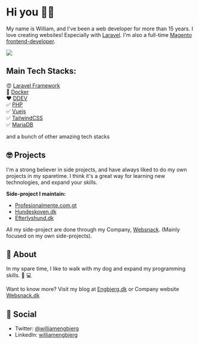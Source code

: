 # Hi you 👋🏼

My name is William, and I've been a web developer for more than 15 years. I love creating websites! Especially with [Laravel](https://github.com/laravel). I'm also a full-time [Magento frontend-developer](https://github.com/magento).


![](https://github-readme-stats.vercel.app/api?username=williamengbjerg&show_icons=true&count_private=true)


## Main Tech Stacks: 

😍 [Laravel Framework](https://github.com/laravel) <br>
🐳 [Docker](https://github.com/docker) <br>
❤️ [DDEV](https://www.ddev.com/) <br>
✅ [PHP](https://github.com/topics/php) <br>
✅ [Vuejs](https://github.com/vuejs) <br>
✅ [TailwindCSS](https://github.com/tailwindlabs) <br>
✅ [MariaDB](https://github.com/mariadb) <br>

and a bunch of other amazing tech stacks


## 🤓 Projects 

I'm a strong believer in side projects, and have always liked to do my own projects in my sparetime. I think it's a great way for learning new technologies, and expand your skills.

**Side-project I maintain:**
- [Profesionalmente.com.gt](https://profesionalmente.com.gt)
- [Hundeskoven.dk](https://hundeskoven.dk) 
- [Efterlyshund.dk](https://efterlyshund.dk) 

All my side-project are done through my Company, [Websnack](https://github.com/websnack-dk). (Mainly focused on my own side-projects).


## 🥷 About

In my spare time, I like to walk with my dog and expand my programming skills. 🐶 💻

Want to know more? Visit my blog at [Engbjerg.dk](https://engbjerg.dk) or Company website [Websnack.dk](https://websnack.dk)


## 🍺 Social

- Twitter: [@williamengbjerg](https://twitter.com/williamengbjerg)
- LinkedIn: [williamengbjerg](https://www.linkedin.com/in/williamengbjerg/)

